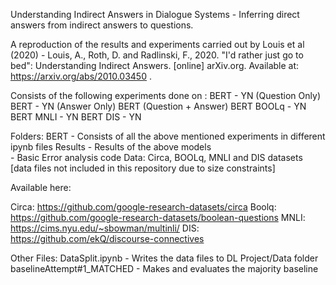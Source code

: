 Understanding Indirect Answers in Dialogue Systems - Inferring direct answers from indirect answers to questions. 

A reproduction of the results and experiments carried out by Louis et al (2020) -
Louis, A., Roth, D. and Radlinski, F., 2020. "I'd rather just go to bed": Understanding Indirect Answers. [online] arXiv.org. Available at: <https://arxiv.org/abs/2010.03450> . 


Consists of the following experiments done on :
BERT - YN (Question Only) 
BERT - YN (Answer Only)
BERT (Question + Answer)
BERT BOOLq - YN
BERT MNLI - YN
BERT DIS - YN

Folders:
BERT - Consists of all the above mentioned experiments in different ipynb files
Results - Results of the above models  
    - Basic Error analysis code
Data: Circa, BOOLq, MNLI and DIS datasets [data files not included in this repository due to size constraints]

Available here:

Circa: https://github.com/google-research-datasets/circa
Boolq: https://github.com/google-research-datasets/boolean-questions
MNLI: https://cims.nyu.edu/~sbowman/multinli/
DIS: https://github.com/ekQ/discourse-connectives

Other Files:
DataSplit.ipynb - Writes the data files to DL Project/Data folder
baselineAttempt#1_MATCHED - Makes and evaluates the majority baseline


